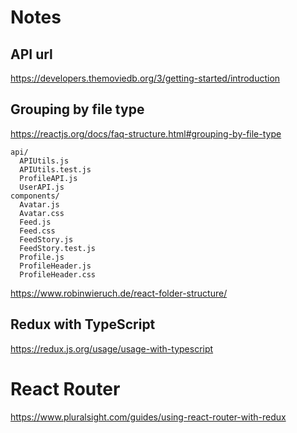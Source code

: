 # Notes

## API url

https://developers.themoviedb.org/3/getting-started/introduction

## Grouping by file type

https://reactjs.org/docs/faq-structure.html#grouping-by-file-type

```
api/
  APIUtils.js
  APIUtils.test.js
  ProfileAPI.js
  UserAPI.js
components/
  Avatar.js
  Avatar.css
  Feed.js
  Feed.css
  FeedStory.js
  FeedStory.test.js
  Profile.js
  ProfileHeader.js
  ProfileHeader.css
```

https://www.robinwieruch.de/react-folder-structure/

## Redux with TypeScript

https://redux.js.org/usage/usage-with-typescript

# React Router

https://www.pluralsight.com/guides/using-react-router-with-redux




